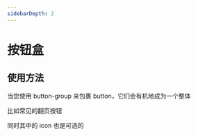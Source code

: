 ```yaml
---
sidebarDepth: 2
---
```

# 按钮盒

## 使用方法

当您使用 button-group 来包裹 button，它们会有机地成为一个整体

比如常见的翻页按钮

同时其中的 icon 也是可选的

<button-group-demos></button-group-demos>



